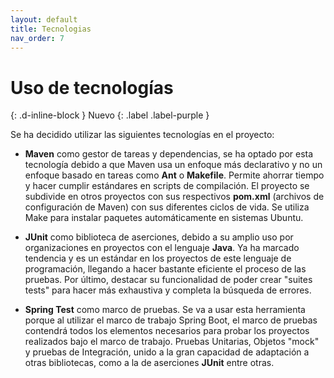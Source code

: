 ```yaml
---
layout: default
title: Tecnologias
nav_order: 7
---
```


# Uso de tecnologías
{: .d-inline-block }
Nuevo
{: .label .label-purple }

Se ha decidido utilizar las siguientes tecnologías en el proyecto:

  * **Maven** como gestor de tareas y dependencias, se ha optado por esta tecnología debido a que Maven usa un enfoque más declarativo y no un enfoque basado en tareas como **Ant** o **Makefile**. Permite ahorrar tiempo y hacer cumplir estándares en scripts de compilación. El proyecto se subdivide en otros proyectos con sus respectivos **pom.xml** (archivos de configuración de Maven) con sus diferentes ciclos de vida. Se utiliza Make para instalar paquetes automáticamente en sistemas Ubuntu.
  
  * **JUnit** como biblioteca de aserciones, debido a su amplio uso por organizaciones en proyectos con el lenguaje **Java**. Ya ha marcado tendencia y es un estándar en los proyectos de este lenguaje de programación, llegando a hacer bastante eficiente el proceso de las pruebas. Por último, destacar su funcionalidad de poder crear "suites tests" para hacer más exhaustiva y completa la búsqueda de errores.
  
  * **Spring Test** como marco de pruebas. Se va a usar esta herramienta porque al utilizar el marco de trabajo Spring Boot, el marco de pruebas contendrá todos los elementos necesarios para probar los proyectos realizados bajo el marco de trabajo. Pruebas Unitarias, Objetos "mock" y pruebas de Integración, unido a la gran capacidad de adaptación a otras bibliotecas, como a la de aserciones **JUnit** entre otras.
    
